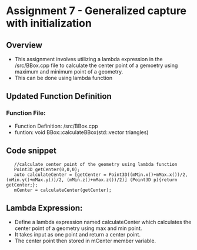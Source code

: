 # Assignment 7 - Generalized capture with initialization #
## Overview ## 
* This assignment involves utilizing a lambda expression in the /src/BBox.cpp file to calculate the center point of a gemoetry using maximum and minimum point of a geometry.
* This can be done using lambda function
## Updated Function Definition ##
### Function File: ###
* Function Definition: /src/BBox.cpp
* funtion: void BBox::calculateBBox(std::vector<Triangle> triangles) 
## Code snippet ##
~~~
   //calculate center point of the geometry using lambda function
   Point3D getCenter(0,0,0);
   auto calculateCenter = [getCenter = Point3D((mMin.x()+mMax.x())/2, (mMin.y()+mMax.y())/2, (mMin.z()+mMax.z())/2)] (Point3D p){return getCenter;};
   mCenter = calculateCenter(getCenter);
~~~
## Lambda Expression: ##
* Define a lambda expression named calculateCenter which calculates the center point of a geometry using max and min point.
* It takes input as one point and return a center point.
* The center point then stored in mCenter member variable.


